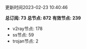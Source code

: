 更新时间2023-02-23 10:40:46

**总订阅: 73**
**总节点: 872**
**有效节点: 239**
- v2ray节点: 178
- ss节点: 59
- trojan节点: 2
